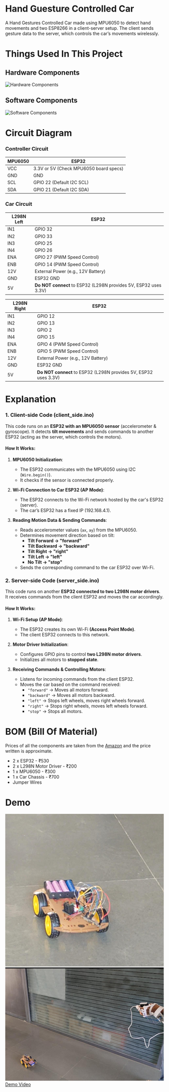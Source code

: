 # Hand Guesture Controlled Car
A Hand Gestures Controlled Car made using MPU6050 to detect hand movements and two ESP8266 in a client-server setup. The client sends gesture data to the server, which controls the car’s movements wirelessly.

# Things Used In This Project
## Hardware Components
![Hardware Components]()

## Software Components
![Software Components]()


# Circuit Diagram
### Controller Circuit
| MPU6050 | ESP32                                  |
| ------- | -------------------------------------- |
| VCC     | 3.3V or 5V (Check MPU6050 board specs) |
| GND     | GND                                    |
| SCL     | GPIO 22 (Default I2C SCL)              |
| SDA     | GPIO 21 (Default I2C SDA)              |
### Car Circuit
| **L298N Left** | **ESP32**                                                        |
| -------------- | ---------------------------------------------------------------- |
| IN1            | GPIO 32                                                          |
| IN2            | GPIO 33                                                          |
| IN3            | GPIO 25                                                          |
| IN4            | GPIO 26                                                          |
| ENA            | GPIO 27 (PWM Speed Control)                                      |
| ENB            | GPIO 14 (PWM Speed Control)                                      |
| 12V            | External Power (e.g., 12V Battery)                               |
| GND            | ESP32 GND                                                        |
| 5V             | **Do NOT connect** to ESP32 (L298N provides 5V, ESP32 uses 3.3V) |

| **L298N Right** | **ESP32**                                                        |
| --------------- | ---------------------------------------------------------------- |
| IN1             | GPIO 12                                                          |
| IN2             | GPIO 13                                                          |
| IN3             | GPIO 2                                                           |
| IN4             | GPIO 15                                                          |
| ENA             | GPIO 4 (PWM Speed Control)                                       |
| ENB             | GPIO 5 (PWM Speed Control)                                       |
| 12V             | External Power (e.g., 12V Battery)                               |
| GND             | ESP32 GND                                                        |
| 5V              | **Do NOT connect** to ESP32 (L298N provides 5V, ESP32 uses 3.3V) |

# Explanation
### **1. Client-side Code (client_side.ino)**
This code runs on an **ESP32 with an MPU6050 sensor** (accelerometer & gyroscope). It detects **tilt movements** and sends commands to another ESP32 (acting as the server, which controls the motors).

#### **How It Works:**

1. **MPU6050 Initialization**:
    - The ESP32 communicates with the MPU6050 using I2C (`Wire.begin()`).
    - It checks if the sensor is connected properly.
    
2. **Wi-Fi Connection to Car ESP32 (AP Mode)**:
    - The ESP32 connects to the Wi-Fi network hosted by the car's ESP32 (server).
    - The car’s ESP32 has a fixed IP (192.168.4.1).
    
3. **Reading Motion Data & Sending Commands**:
    - Reads accelerometer values (`ax`, `ay`) from the MPU6050.
    - Determines movement direction based on tilt:
        - **Tilt Forward → "forward"**
        - **Tilt Backward → "backward"**
        - **Tilt Right → "right"**
        - **Tilt Left → "left"**
        - **No Tilt → "stop"**
    - Sends the corresponding command to the car ESP32 over Wi-Fi.

### **2. Server-side Code (server_side.ino)**
This code runs on another **ESP32 connected to two L298N motor drivers**. It receives commands from the client ESP32 and moves the car accordingly.

#### **How It Works:**

1. **Wi-Fi Setup (AP Mode)**:
    - The ESP32 creates its own Wi-Fi **(Access Point Mode)**.
    - The client ESP32 connects to this network.
    
2. **Motor Driver Initialization**:
    - Configures GPIO pins to control **two L298N motor drivers**.
    - Initializes all motors to **stopped state**.
    
3. **Receiving Commands & Controlling Motors**:
    - Listens for incoming commands from the client ESP32.
    - Moves the car based on the command received:
        - `"forward"` → Moves all motors forward.
        - `"backward"` → Moves all motors backward.
        - `"left"` → Stops left wheels, moves right wheels forward.
        - `"right"` → Stops right wheels, moves left wheels forward.
        - `"stop"` → Stops all motors.

# BOM (Bill Of Material)
Prices of all the components are taken from the [Amazon](https://www.amazon.in/) and the price written is approximate.
- 2 x ESP32 - ₹530
- 2 x L298N Motor Driver - ₹200
- 1 x MPU6050 - ₹300
- 1 x Car Chassis - ₹700
- Jumper Wires

# Demo
![Car](Pasted_image_20250206143705.png)
![Car & Controller](Pasted_image_20250206143748.png)
[Demo Video](https://youtube.com/shorts/QSfj6852N8Y?si=_YpqBxX6vl2AO1Eb)

